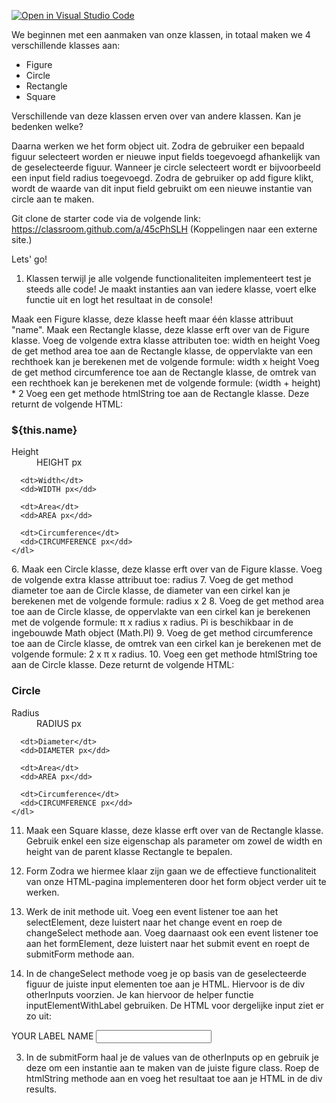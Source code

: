 [![Open in Visual Studio Code](https://classroom.github.com/assets/open-in-vscode-f059dc9a6f8d3a56e377f745f24479a46679e63a5d9fe6f495e02850cd0d8118.svg)](https://classroom.github.com/online_ide?assignment_repo_id=7347994&assignment_repo_type=AssignmentRepo)

We beginnen met een aanmaken van onze klassen, in totaal maken we 4 verschillende klasses aan:

- Figure
- Circle
- Rectangle
- Square

Verschillende van deze klassen erven over van andere klassen. Kan je bedenken welke?

Daarna werken we het form object uit. Zodra de gebruiker een bepaald figuur selecteert worden er nieuwe input fields toegevoegd afhankelijk van de geselecteerde figuur. Wanneer je circle selecteert wordt er bijvoorbeeld een input field radius toegevoegd. Zodra de gebruiker op add figure klikt, wordt de waarde van dit input field gebruikt om een nieuwe instantie van circle aan te maken.

Git clone de starter code via de volgende link:
https://classroom.github.com/a/45cPhSLH (Koppelingen naar een externe site.)

Lets' go!


1. Klassen
terwijl je alle volgende functionaliteiten implementeert test je steeds alle code! Je maakt instanties aan van iedere klasse, voert elke functie uit en logt het resultaat in de console!

Maak een Figure klasse, deze klasse heeft maar één klasse attribuut "name".
Maak een Rectangle klasse, deze klasse erft over van de Figure klasse. Voeg de volgende extra klasse attributen toe: width en height 
Voeg de get method area toe aan de Rectangle klasse, de oppervlakte van een rechthoek kan je berekenen met de volgende formule: width x height
Voeg de get method circumference toe aan de Rectangle klasse, de omtrek van een rechthoek kan je berekenen met de volgende formule: (width + height) * 2
Voeg een get methode htmlString toe aan de Rectangle klasse. Deze returnt de volgende HTML:
<div class="result">
  <div class="figure rectangle" style="width: WIDTHpx; height: HEIGHTpx;"></div>
  <div class="infoBox">
    <h3>${this.name}</h3>
    <dl>
      <dt>Height</dt>
      <dd>HEIGHT px</dd>

      <dt>Width</dt>
      <dd>WIDTH px</dd>

      <dt>Area</dt>
      <dd>AREA px</dd>

      <dt>Circumference</dt>
      <dd>CIRCUMFERENCE px</dd>
    </dl>
  </div>
</div>
6. Maak een Circle klasse, deze klasse erft over van de Figure klasse. Voeg de volgende extra klasse attribuut toe: radius
7. Voeg de get method diameter toe aan de Circle klasse, de diameter van een cirkel kan je berekenen met de volgende formule: radius x 2
8. Voeg de get method area toe aan de Circle klasse, de oppervlakte van een cirkel kan je berekenen met de volgende formule:  π x radius x radius. Pi is beschikbaar in de ingebouwde Math object (Math.PI)
9. Voeg de get method circumference toe aan de Circle klasse, de omtrek van een cirkel kan je berekenen met de volgende formule: 2 x  π x radius.
10. Voeg een get methode htmlString toe aan de Circle klasse. Deze returnt de volgende HTML:

<div class="result">
  <div class="figure circle" style="width: DIAMETERpx; height: DIAMETERpx;"></div>
  <div class="infoBox">
    <h3>Circle</h3>
    <dl>
      <dt>Radius</dt>
      <dd>RADIUS px</dd>

      <dt>Diameter</dt>
      <dd>DIAMETER px</dd>

      <dt>Area</dt>
      <dd>AREA px</dd>

      <dt>Circumference</dt>
      <dd>CIRCUMFERENCE px</dd>
    </dl>
  </div>
</div>

11. Maak een Square klasse, deze klasse erft over van de Rectangle klasse. Gebruik enkel een size eigenschap als parameter om zowel de width en height van de parent klasse Rectangle te bepalen.

 

2. Form
Zodra we hiermee klaar zijn gaan we de effectieve functionaliteit van onze HTML-pagina implementeren door het form object verder uit te werken.

1. Werk de init methode uit. Voeg een event listener toe aan het selectElement, deze luistert naar het change event en roep de changeSelect methode aan. Voeg daarnaast ook een event listener toe aan het formElement, deze luistert naar het submit event en roept de submitForm methode aan. 

2. In de changeSelect methode voeg je op basis van de geselecteerde figuur de juiste input elementen toe aan je HTML. Hiervoor is de div otherInputs voorzien. Je kan hiervoor de helper functie inputElementWithLabel gebruiken. De HTML voor dergelijke input ziet er zo uit: 

<label>
  YOUR LABEL NAME
  <input id="YOUR INPUT ID" type="number">
</label>

3. In de submitForm haal je de values van de otherInputs op en gebruik je deze om een instantie aan te maken van de juiste figure class. Roep de htmlString methode aan en voeg het resultaat toe aan je HTML in de div results.